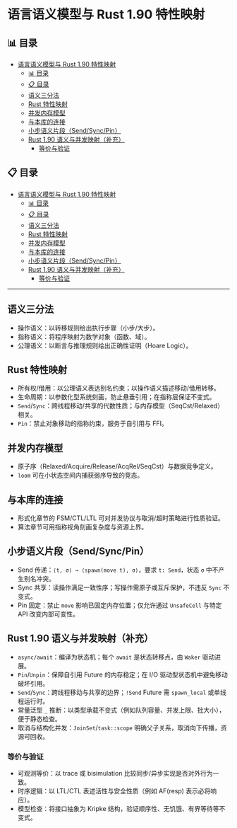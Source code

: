 ﻿# 语言语义模型与 Rust 1.90 特性映射

## 📊 目录

- [语言语义模型与 Rust 1.90 特性映射](#语言语义模型与-rust-190-特性映射)
  - [📊 目录](#-目录)
  - [📋 目录](#-目录-1)
  - [语义三分法](#语义三分法)
  - [Rust 特性映射](#rust-特性映射)
  - [并发内存模型](#并发内存模型)
  - [与本库的连接](#与本库的连接)
  - [小步语义片段（Send/Sync/Pin）](#小步语义片段sendsyncpin)
  - [Rust 1.90 语义与并发映射（补充）](#rust-190-语义与并发映射补充)
    - [等价与验证](#等价与验证)

## 📋 目录

- [语言语义模型与 Rust 1.90 特性映射](#语言语义模型与-rust-190-特性映射)
  - [📊 目录](#-目录)
  - [📋 目录](#-目录-1)
  - [语义三分法](#语义三分法)
  - [Rust 特性映射](#rust-特性映射)
  - [并发内存模型](#并发内存模型)
  - [与本库的连接](#与本库的连接)
  - [小步语义片段（Send/Sync/Pin）](#小步语义片段sendsyncpin)
  - [Rust 1.90 语义与并发映射（补充）](#rust-190-语义与并发映射补充)
    - [等价与验证](#等价与验证)

---

## 语义三分法

- 操作语义：以转移规则给出执行步骤（小步/大步）。
- 指称语义：将程序映射为数学对象（函数、域）。
- 公理语义：以断言与推理规则给出正确性证明（Hoare Logic）。

## Rust 特性映射

- 所有权/借用：以公理语义表达别名约束；以操作语义描述移动/借用转移。
- 生命周期：以参数化型系统刻画，防止悬垂引用；在指称层保证不变式。
- `Send`/`Sync`：跨线程移动/共享的代数性质；与内存模型（SeqCst/Relaxed）相关。
- `Pin`：禁止对象移动的指称约束，服务于自引用与 FFI。

## 并发内存模型

- 原子序（Relaxed/Acquire/Release/AcqRel/SeqCst）与数据竞争定义。
- `loom` 可在小状态空间内捕获弱序导致的竞态。

## 与本库的连接

- 形式化章节的 FSM/CTL/LTL 可对并发协议与取消/超时策略进行性质验证。
- 算法章节可用指称视角刻画复杂度与资源上界。

## 小步语义片段（Send/Sync/Pin）

- Send 传递：`⟨t, σ⟩ → ⟨spawn(move t), σ⟩`，要求 `t: Send`，状态 `σ` 中不产生别名冲突。
- Sync 共享：读操作满足一致性序；写操作需原子或互斥保护，不违反 `Sync` 不变式。
- Pin 固定：禁止 `move` 影响已固定内存位置；仅允许通过 `UnsafeCell` 与特定 API 改变内部可变性。

## Rust 1.90 语义与并发映射（补充）

- `async/await`：编译为状态机；每个 `await` 是状态转移点，由 `Waker` 驱动进展。
- `Pin`/`Unpin`：保障自引用 Future 的内存稳定；在 I/O 驱动型状态机中避免移动破坏引用。
- `Send`/`Sync`：跨线程移动与共享的边界；`!Send` Future 需 `spawn_local` 或单线程运行时。
- 常量泛型 `_` 推断：以类型承载不变式（例如队列容量、并发上限、批大小），便于静态检查。
- 取消与结构化并发：`JoinSet`/`task::scope` 明确父子关系，取消向下传播，资源可回收。

### 等价与验证

- 可观测等价：以 trace 或 bisimulation 比较同步/异步实现是否对外行为一致。
- 时序逻辑：以 LTL/CTL 表述活性与安全性质（例如 AF(resp) 表示必将响应）。
- 模型检查：将接口抽象为 Kripke 结构，验证顺序性、无饥饿、有界等待等不变式。
